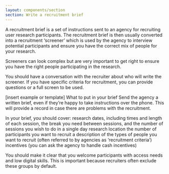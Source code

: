 ```yaml
---
layout: components/section
section: Write a recruitment brief
---
```


A recruitment brief is a set of instructions sent to an agency for recruiting user research participants. The recruitment brief is then usually converted into a recruitment ‘screener’ which is used by the agency to interview potential participants and ensure you have the correct mix of people for your research.
 
Screeners can look complex but are very important to get right to ensure you have the right people participating in the research. 
 
You should have a conversation with the recruiter about who will write the screener. If you have specific criteria for recruitment, you can provide questions or a full screen to be used. 
 
[insert example or template]
What to put in your brief
Send the agency a written brief, even if they’re happy to take instructions over the phone. This will provide a record in case there are problems with the recruitment.
 
In your brief, you should cover:
research dates, including times and length of each session, the break you need between sessions, and the number of sessions you wish to do in a single day
research location
the number of participants you want to recruit
a description of the types of people you want to recruit (often referred to by agencies as ‘recruitment criteria’)
incentives (you can ask the agency to handle cash incentives)
 
You should make it clear that you welcome participants with access needs and low digital skills. This is important because recruiters often exclude these groups by default.

